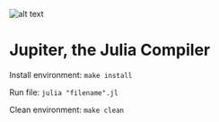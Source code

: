 ![alt text](https://i.imgur.com/tGLQy92.png)

# Jupiter, the Julia Compiler

Install environment:
`make install`

Run file:
`julia "filename".jl`

Clean environment:
`make clean`




